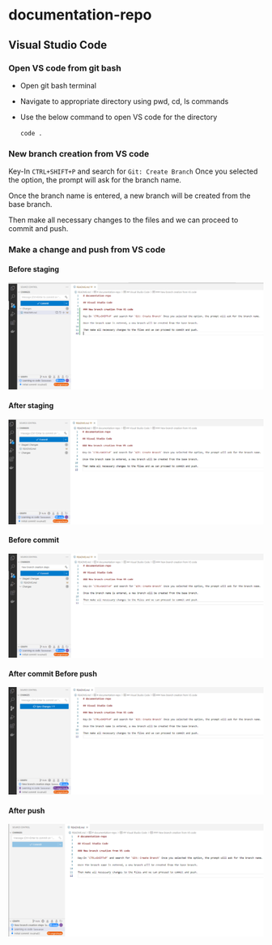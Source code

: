 # documentation-repo

## Visual Studio Code

### Open VS code from git bash

- Open git bash terminal

- Navigate to appropriate directory using pwd, cd, ls commands

- Use the below command to open VS code for the directory

   `code .`

### New branch creation from VS code

Key-In `CTRL+SHIFT+P` and search for `Git: Create Branch` Once you selected the option, the prompt will ask for the branch name.

Once the branch name is entered, a new branch will be created from the base branch.

Then make all necessary changes to the files and we can proceed to commit and push.

### Make a change and push from VS code

#### Before staging

![Before staging](images/1-before-staging.png)

#### After staging

![After staging](images/2-after-staging.png)

#### Before commit

![Before commit](images/3-before-commit.png)

#### After commit Before push

![After commit](images/4-after-commit-before-push.png)

#### After push

![After push](images/5-after-push.png)



